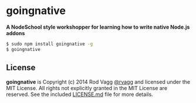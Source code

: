 # goingnative

**A NodeSchool style workshopper for learning how to write native Node.js addons**

```sh
$ sudo npm install goingnative -g
$ goingnative
```

## License

**goingnative** is Copyright (c) 2014 Rod Vagg [@rvagg](https://twitter.com/rvagg) and licensed under the MIT License. All rights not explicitly granted in the MIT License are reserved. See the included [LICENSE.md](./LICENSE.md) file for more details.